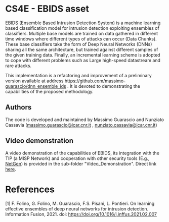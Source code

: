 # CS4E - EBIDS asset
EBIDS (Ensemble Based Intrusion Detection System) is a machine learning based classification model for intrusion detection exploiting ensembles of classifiers. Multiple base models are trained on data gathered in different time windows where different types of attacks can occur (Data Chunks). These base classifiers take the form of Deep Neural Networks (DNNs) sharing all the same architecture, but trained against different samples of the given training data. Finally, an incremental learning scheme is adopted to cope with different problems such as Large high-speed datastream and rare attacks.

This implementation is a refactoring and improvement of a preliminary version available at address https://github.com/massimo-guarascio/dnn_ensemble_ids . It is devoted to demonstrating the capabilities of the proposed methodology.

## Authors

The code is developed and maintained by Massimo Guarascio and Nunziato Cassavia (massimo.guarascio@icar.cnr.it , nunziato.cassavia@icar.cnr.it)

## Video demonstration
A video demonstration of the capabilities of EBIDS, its integration with the TIP (a MISP Network) and cooperation with other security tools (E.g., [NetGen](https://github.com/daniele-canavese/netgen)) is provided in the sub-folder "Video_Demonstration".
Direct link [here](https://github.com/massimo-guarascio/cs4e_ebids_asset/tree/main/Video_Demonstration).
<!---
old video link
https://drive.google.com/file/d/197Vjl2LPmhMkv9oB7OlKwTZ0ayExLaQ7/view
-->

# References
[1] F. Folino, G. Folino, M. Guarascio, F.S. Pisani, L. Pontieri. On learning effective ensembles of deep neural networks for intrusion detection. Information Fusion, 2021. doi: https://doi.org/10.1016/j.inffus.2021.02.007
